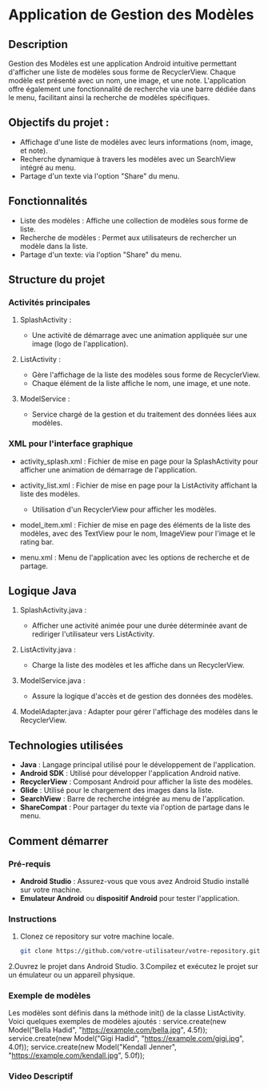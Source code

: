 # Application de Gestion des Modèles

## Description
Gestion des Modèles est une application Android intuitive permettant d'afficher une liste de modèles sous forme de RecyclerView. Chaque modèle est présenté avec un nom, une image, et une note. L'application offre également une fonctionnalité de recherche via une barre dédiée dans le menu, facilitant ainsi la recherche de modèles spécifiques.

## Objectifs du projet :
- Affichage d'une liste de modèles avec leurs informations (nom, image, et note).
- Recherche dynamique à travers les modèles avec un SearchView intégré au menu.
- Partage d'un texte via l'option "Share" du menu.

## Fonctionnalités
- Liste des modèles : Affiche une collection de modèles sous forme de liste.
- Recherche de modèles : Permet aux utilisateurs de rechercher un modèle dans la liste.
- Partage d'un texte: via l'option "Share" du menu.

## Structure du projet

### Activités principales
1. SplashActivity :
   - Une activité de démarrage avec une animation appliquée sur une image (logo de l'application).
   
2. ListActivity :
   - Gère l'affichage de la liste des modèles sous forme de RecyclerView.
   - Chaque élément de la liste affiche le nom, une image, et une note.
   
3. ModelService :
   - Service chargé de la gestion et du traitement des données liées aux modèles.

### XML pour l'interface graphique

- activity_splash.xml : Fichier de mise en page pour la SplashActivity pour afficher une animation de démarrage de l'application.
- activity_list.xml : Fichier de mise en page pour la ListActivity affichant la liste des modèles.
  - Utilisation d'un RecyclerView pour afficher les modèles.
  
- model_item.xml : Fichier de mise en page des éléments de la liste des modèles, avec des TextView pour le nom, ImageView pour l'image et le rating bar.
- menu.xml : Menu de l'application avec les options de recherche et de partage.

## Logique Java
1. SplashActivity.java :
   - Afficher une activité animée pour une durée déterminée avant de rediriger l'utilisateur vers ListActivity.
   
2. ListActivity.java :
   - Charge la liste des modèles et les affiche dans un RecyclerView.

3. ModelService.java :
   - Assure la logique d'accès et de gestion des données des modèles.
   
4. ModelAdapter.java : Adapter pour gérer l'affichage des modèles dans le RecyclerView.
## Technologies utilisées

- **Java** : Langage principal utilisé pour le développement de l'application.
- **Android SDK** : Utilisé pour développer l'application Android native.
- **RecyclerView** : Composant Android pour afficher la liste des modèles.
- **Glide** : Utilisé pour le chargement des images dans la liste.
- **SearchView** : Barre de recherche intégrée au menu de l'application.
- **ShareCompat** : Pour partager du texte via l'option de partage dans le menu.


## Comment démarrer

### Pré-requis

- **Android Studio** : Assurez-vous que vous avez Android Studio installé sur votre machine.
- **Emulateur Android** ou **dispositif Android** pour tester l'application.

### Instructions

1. Clonez ce repository sur votre machine locale.
   ```bash
   git clone https://github.com/votre-utilisateur/votre-repository.git
2.Ouvrez le projet dans Android Studio.
3.Compilez et exécutez le projet sur un émulateur ou un appareil physique.

### Exemple de modèles

Les modèles sont définis dans la méthode init() de la classe ListActivity. Voici quelques exemples de modèles ajoutés :
service.create(new Model("Bella Hadid", "https://example.com/bella.jpg", 4.5f));
service.create(new Model("Gigi Hadid", "https://example.com/gigi.jpg", 4.0f));
service.create(new Model("Kendall Jenner", "https://example.com/kendall.jpg", 5.0f));

### Video Descriptif


